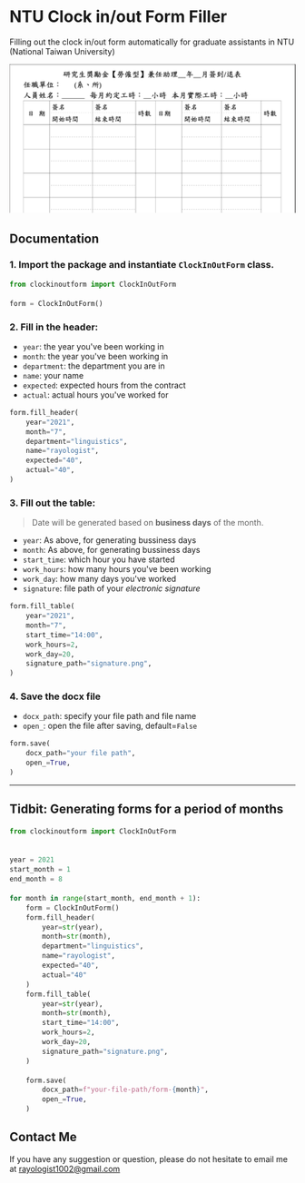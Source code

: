 # **NTU Clock in/out Form Filler**
Filling out the clock in/out form automatically for graduate assistants in NTU (National Taiwan University)

![Form Appearance](description/form.png)


## **Documentation**

### 1. Import the package and instantiate `ClockInOutForm` class.

``` python
from clockinoutform import ClockInOutForm

form = ClockInOutForm()
```

### 2. Fill in the header: 
* `year`: the year you've been working in
* `month`: the year you've been working in
* `department`: the department you are in
* `name`: your name
* `expected`: expected hours from the contract
* `actual`: actual hours you've worked for


```python
form.fill_header(
    year="2021", 
    month="7", 
    department="linguistics", 
    name="rayologist", 
    expected="40", 
    actual="40",
)
```

### 3. Fill out the table:

> Date will be generated based on **business days** of the month.

* `year`: As above, for generating bussiness days
* `month`: As above, for generating bussiness days
* `start_time`: which hour you have started 
* `work_hours`: how many hours you've been working
* `work_day`: how many days you've worked
* `signature`: file path of your *electronic signature*


```python
form.fill_table(
    year="2021", 
    month="7", 
    start_time="14:00", 
    work_hours=2, 
    work_day=20, 
    signature_path="signature.png",
)

```

### 4. Save the docx file

* `docx_path`: specify your file path and file name
* `open_`: open the file after saving, default=```False```

```python
form.save(
    docx_path="your file path", 
    open_=True,
)
```
---

## **Tidbit: Generating forms for a period of months**

```python
from clockinoutform import ClockInOutForm


year = 2021
start_month = 1
end_month = 8

for month in range(start_month, end_month + 1):
    form = ClockInOutForm()
    form.fill_header(
        year=str(year), 
        month=str(month), 
        department="linguistics", 
        name="rayologist", 
        expected="40", 
        actual="40"
    )
    form.fill_table(
        year=str(year), 
        month=str(month), 
        start_time="14:00", 
        work_hours=2, 
        work_day=20, 
        signature_path="signature.png",
    )

    form.save(
        docx_path=f"your-file-path/form-{month}", 
        open_=True,
    )


```


## Contact Me
If you have any suggestion or question, please do not hesitate to email me at rayologist1002@gmail.com